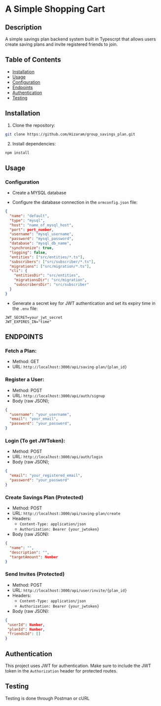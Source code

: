 # A Simple Shopping Cart

## Description
A simple savings plan backend system built in Typescrpt that allows users create saving plans and invite registered friends to join.


## Table of Contents

- [Installation](#installation)
- [Usage](#usage)
- [Configuration](#configuration)
- [Endpoints](#endpoints)
- [Authentication](#authentication)
- [Testing](#testing)

## Installation

1. Clone the repository:
```bash
git clone https://github.com/Hizaram/group_savings_plan.git
```
2. Install dependencies:
```bash
npm install
```
## Usage

### Configuration
- Create a MYSQL database

- Configure the database connection in the `ormconfig.json` file:
```json
{
  "name": "default",
  "type": "mysql",
  "host": "name_of_mysql_host",
  "port": port_number,
  "username": "mysql_username",
  "password": "mysql_password",
  "database": "mysql_db_name",
  "synchronize": true,
  "logging": false,
  "entities": ["src/entities/*.ts"],
  "subscribers": ["src/subscriber/*.ts"],
  "migrations": ["src/migration/*.ts"],
  "cli": {
    "entitiesDir": "src/entities",
    "migrationsDir": "src/migration",
    "subscribersDir": "src/subscriber"
  }
}
```

- Generate a secret key for JWT authentication and set its expiry time in the `.env` file:
```env
JWT_SECRET=your_jwt_secret
JWT_EXPIRES_IN="time"
```

## ENDPOINTS
### Fetch a Plan:
- Method: GET
- URL: `http://localhost:3000/api/saving-plan/{plan_id}`
### Register a User:
- Method: POST
- URL: `http://localhost:3000/api/auth/signup`
- Body (raw JSON);
```json
{
  "username": "your_username",
  "email": "your_email",
  "password": "your_password",
}
```
### Login (To get JWToken):
- Method: POST
- URL: `http://localhost:3000/api/auth/login`
- Body (raw JSON);
```json
{
  "email": "your_registered_email",
  "password": "your_password"
}
```
### Create Savings Plan (Protected)
- Method: POST
- URL: `http://localhost:3000/api/saving-plan/create`
- Headers:
  * `Content-Type: application/json`
  * `Authorization: Bearer {your_jwtoken}`
- Body (raw JSON):
```json
{
  "name": "",
  "description": "",
  "targetAmount": Number
}
```
### Send Invites (Protected)
- Method: POST
- URL: `http://localhost:3000/api/user/invite/{plan_id}`
- Headers:
  * `Content-Type: application/json`
  * `Authorization: Bearer {your_jwtoken}`
- Body (raw JSON):
```json
{
 "userId": Number,
 "planId": Number,
 "friendsId": []
}
```

## Authentication
This project uses JWT for authentication. Make sure to include the JWT token in the `Authorization` header for protected routes.

## Testing
Testing is done through Postman or cURL